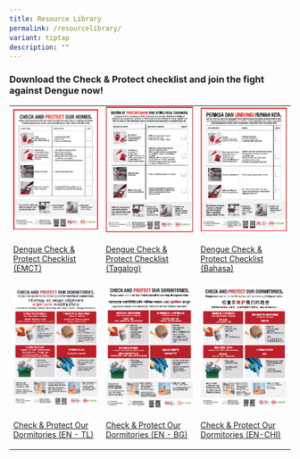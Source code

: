 ```yaml
---
title: Resource Library
permalink: /resourcelibrary/
variant: tiptap
description: ""
---
```

<h3>Download the Check &amp; Protect checklist and join the fight against Dengue now!</h3>
<table style="minWidth: 75px">
<colgroup>
<col>
<col>
<col>
</colgroup>
<tbody>
<tr>
<td rowspan="1" colspan="1">
<div class="isomer-image-wrapper">
<img style="width: 100%" height="auto" width="100%" alt="Check &amp; Protect EMCT" src="/images/Resources/Resource Library/check_amp_protect_emct_tmb_thumb200.png">
</div>
</td>
<td rowspan="1" colspan="1">
<div class="isomer-image-wrapper">
<img style="width: 100%" height="auto" width="100%" alt="check &amp; protect tagalog" src="/images/Resources/Resource Library/check_amp_protect_tagalog_tmb_thumb200.png">
</div>
</td>
<td rowspan="1" colspan="1">
<div class="isomer-image-wrapper">
<img style="width: 100%" height="auto" width="100%" alt="check &amp; protect bahasa" src="/images/Resources/Resource Library/check_amp_protect_bahasa_tmb_thumb200.png">
</div>
</td>
</tr>
<tr>
<td rowspan="1" colspan="1">
<p><a href="https://go.gov.sg/check-protect" rel="noopener noreferrer nofollow" target="_blank">Dengue Check &amp; Protect Checklist (EMCT)</a>
</p>
</td>
<td rowspan="1" colspan="1">
<p><a href="http://www.cgs.gov.sg/docs/default-source/resources/dengue-check-protect-checklist-tagalog.pdf?sfvrsn=abce6a0f_2" rel="noopener noreferrer nofollow" target="_blank">Dengue Check &amp; Protect Checklist (Tagalog)</a>
</p>
</td>
<td rowspan="1" colspan="1">
<p><a href="http://www.cgs.gov.sg/docs/default-source/resources/dengue-check-protect-checklist-bahasa-indonesia.pdf?sfvrsn=a3ce6a0f_2" rel="noopener noreferrer nofollow" target="_blank">Dengue Check &amp; Protect Checklist (Bahasa)</a>
</p>
</td>
</tr>
<tr>
<td rowspan="1" colspan="1">
<div class="isomer-image-wrapper">
<img style="width: 100%" height="auto" width="100%" alt="check &amp; protect our dorms TL" src="/images/Resources/Resource Library/check_amp_protect_our_dorms_tl_tmb_thumb200.png">
</div>
</td>
<td rowspan="1" colspan="1">
<div class="isomer-image-wrapper">
<img style="width: 100%" height="auto" width="100%" alt="Check &amp; Protect our dorms" src="/images/Resources/Resource Library/check_amp_protect_our_dorms_tmb_thumb200.png">
</div>
</td>
<td rowspan="1" colspan="1">
<div class="isomer-image-wrapper">
<img style="width: 100%" height="auto" width="100%" alt="Check &amp; Protect our dorms CN" src="/images/Resources/Resource Library/check_amp_protect_our_dorms_cn_tmb_thumb200.png">
</div>
</td>
</tr>
<tr>
<td rowspan="1" colspan="1">
<p><a href="http://www.cgs.gov.sg/docs/default-source/resources/dengue-a3-poster-en-tm.pdf?sfvrsn=afce6a0f_2" rel="noopener noreferrer nofollow" target="_blank">Check &amp; Protect Our Dormitories (EN - TL)</a>
</p>
</td>
<td rowspan="1" colspan="1">
<p><a href="http://www.cgs.gov.sg/docs/default-source/resources/dengue-checklist-a3-poster-en-bg.pdf?sfvrsn=a7ce6a0f_2" rel="noopener noreferrer nofollow" target="_blank">Check &amp; Protect Our Dormitories (EN - BG)</a>
</p>
</td>
<td rowspan="1" colspan="1">
<p><a href="http://www.cgs.gov.sg/docs/default-source/resources/dengue-a3-poster-en---cn.pdf?sfvrsn=bbce6a0f_2" rel="noopener noreferrer nofollow" target="_blank">Check &amp; Protect Our Dormitories (EN-CHI)</a>
</p>
</td>
</tr>
</tbody>
</table>
<p></p>